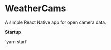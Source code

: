 WeatherCams
===========

A simple React Native app for open camera data.

**Startup**

´yarn start´
